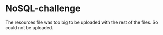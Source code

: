 # NoSQL-challenge

The resources file was too big to be uploaded with the rest of the files. So could not be uploaded.
